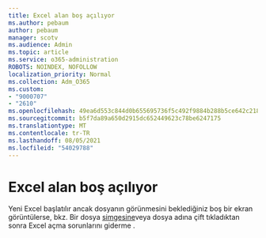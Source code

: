 ```yaml
---
title: Excel alan boş açılıyor
ms.author: pebaum
author: pebaum
manager: scotv
ms.audience: Admin
ms.topic: article
ms.service: o365-administration
ROBOTS: NOINDEX, NOFOLLOW
localization_priority: Normal
ms.collection: Adm_O365
ms.custom:
- "9000707"
- "2610"
ms.openlocfilehash: 49ea6d553c844d0b655695736f5c492f9884b288b5ce642c21859f2a3a235268
ms.sourcegitcommit: b5f7da89a650d2915dc652449623c78be6247175
ms.translationtype: MT
ms.contentlocale: tr-TR
ms.lasthandoff: 08/05/2021
ms.locfileid: "54029788"
---
```

# <a name="excel-opens-blank"></a>Excel alan boş açılıyor

Yeni Excel başlatılır ancak dosyanın görünmesini beklediğiniz boş bir ekran görüntülerse, bkz. Bir dosya [simgesine](https://docs.microsoft.com/office/troubleshoot/excel/excel-opens-blank)veya dosya adına çift tıkladıktan sonra Excel açma sorunlarını giderme .
